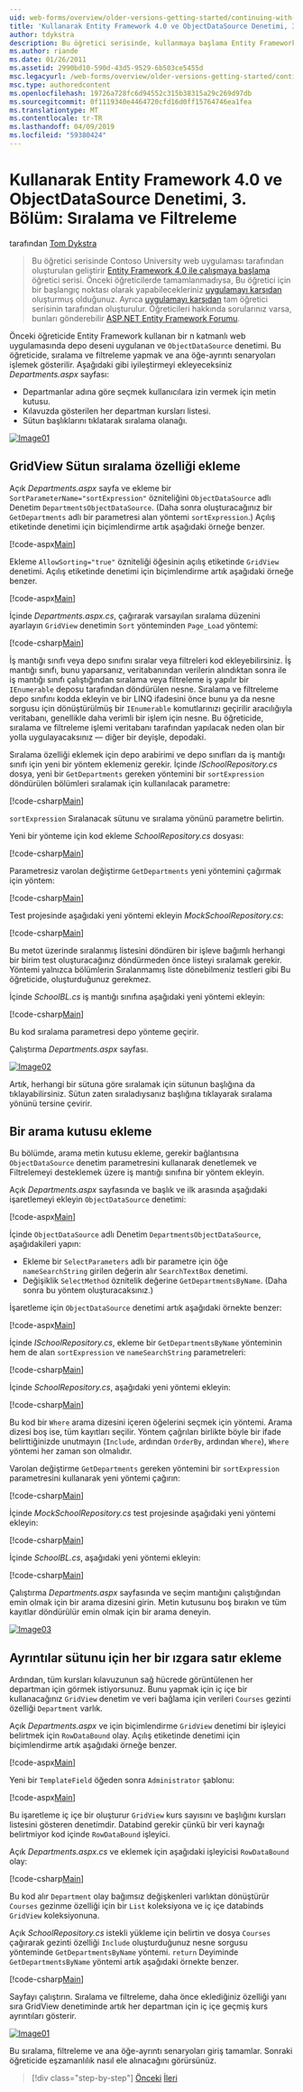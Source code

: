 ```yaml
---
uid: web-forms/overview/older-versions-getting-started/continuing-with-ef/using-the-entity-framework-and-the-objectdatasource-control-part-3-sorting-and-filtering
title: 'Kullanarak Entity Framework 4.0 ve ObjectDataSource Denetimi, 3. Bölüm: Sıralama ve filtreleme | Microsoft Docs'
author: tdykstra
description: Bu öğretici serisinde, kullanmaya başlama Entity Framework 4.0 öğretici serisinin tarafından oluşturulan Contoso University web uygulaması oluşturur. BEN...
ms.author: riande
ms.date: 01/26/2011
ms.assetid: 2990bd10-590d-43d5-9529-6b503ce5455d
msc.legacyurl: /web-forms/overview/older-versions-getting-started/continuing-with-ef/using-the-entity-framework-and-the-objectdatasource-control-part-3-sorting-and-filtering
msc.type: authoredcontent
ms.openlocfilehash: 19726a728fc6d94552c315b38315a29c269d97db
ms.sourcegitcommit: 0f1119340e4464720cfd16d0ff15764746ea1fea
ms.translationtype: MT
ms.contentlocale: tr-TR
ms.lasthandoff: 04/09/2019
ms.locfileid: "59380424"
---
```

# <a name="using-the-entity-framework-40-and-the-objectdatasource-control-part-3-sorting-and-filtering"></a>Kullanarak Entity Framework 4.0 ve ObjectDataSource Denetimi, 3. Bölüm: Sıralama ve Filtreleme

tarafından [Tom Dykstra](https://github.com/tdykstra)

> Bu öğretici serisinde Contoso University web uygulaması tarafından oluşturulan geliştirir [Entity Framework 4.0 ile çalışmaya başlama](https://asp.net/entity-framework/tutorials#Getting%20Started) öğretici serisi. Önceki öğreticilerde tamamlanmadıysa, Bu öğretici için bir başlangıç noktası olarak yapabilecekleriniz [uygulamayı karşıdan](https://code.msdn.microsoft.com/ASPNET-Web-Forms-97f8ee9a) oluşturmuş olduğunuz. Ayrıca [uygulamayı karşıdan](https://code.msdn.microsoft.com/ASPNET-Web-Forms-6c7197aa) tam öğretici serisinin tarafından oluşturulur. Öğreticileri hakkında sorularınız varsa, bunları gönderebilir [ASP.NET Entity Framework Forumu](https://forums.asp.net/1227.aspx).


Önceki öğreticide Entity Framework kullanan bir n katmanlı web uygulamasında depo deseni uygulanan ve `ObjectDataSource` denetimi. Bu öğreticide, sıralama ve filtreleme yapmak ve ana öğe-ayrıntı senaryoları işlemek gösterilir. Aşağıdaki gibi iyileştirmeyi ekleyeceksiniz *Departments.aspx* sayfası:

- Departmanlar adına göre seçmek kullanıcılara izin vermek için metin kutusu.
- Kılavuzda gösterilen her departman kursları listesi.
- Sütun başlıklarını tıklatarak sıralama olanağı.

[![Image01](using-the-entity-framework-and-the-objectdatasource-control-part-3-sorting-and-filtering/_static/image2.png)](using-the-entity-framework-and-the-objectdatasource-control-part-3-sorting-and-filtering/_static/image1.png)

## <a name="adding-the-ability-to-sort-gridview-columns"></a>GridView Sütun sıralama özelliği ekleme

Açık *Departments.aspx* sayfa ve ekleme bir `SortParameterName="sortExpression"` özniteliğini `ObjectDataSource` adlı Denetim `DepartmentsObjectDataSource`. (Daha sonra oluşturacağınız bir `GetDepartments` adlı bir parametresi alan yöntemi `sortExpression`.) Açılış etiketinde denetimi için biçimlendirme artık aşağıdaki örneğe benzer.

[!code-aspx[Main](using-the-entity-framework-and-the-objectdatasource-control-part-3-sorting-and-filtering/samples/sample1.aspx)]

Ekleme `AllowSorting="true"` özniteliği öğesinin açılış etiketinde `GridView` denetimi. Açılış etiketinde denetimi için biçimlendirme artık aşağıdaki örneğe benzer.

[!code-aspx[Main](using-the-entity-framework-and-the-objectdatasource-control-part-3-sorting-and-filtering/samples/sample2.aspx)]

İçinde *Departments.aspx.cs*, çağırarak varsayılan sıralama düzenini ayarlayın `GridView` denetimin `Sort` yönteminden `Page_Load` yöntemi:

[!code-csharp[Main](using-the-entity-framework-and-the-objectdatasource-control-part-3-sorting-and-filtering/samples/sample3.cs)]

İş mantığı sınıfı veya depo sınıfını sıralar veya filtreleri kod ekleyebilirsiniz. İş mantığı sınıfı, bunu yaparsanız, veritabanından verilerin alındıktan sonra ile iş mantığı sınıfı çalıştığından sıralama veya filtreleme iş yapılır bir `IEnumerable` deposu tarafından döndürülen nesne. Sıralama ve filtreleme depo sınıfını kodda ekleyin ve bir LINQ ifadesini önce bunu ya da nesne sorgusu için dönüştürülmüş bir `IEnumerable` komutlarınızı geçirilir aracılığıyla veritabanı, genellikle daha verimli bir işlem için nesne. Bu öğreticide, sıralama ve filtreleme işlemi veritabanı tarafından yapılacak neden olan bir yolla uygulayacaksınız — diğer bir deyişle, depodaki.

Sıralama özelliği eklemek için depo arabirimi ve depo sınıfları da iş mantığı sınıfı için yeni bir yöntem eklemeniz gerekir. İçinde *ISchoolRepository.cs* dosya, yeni bir `GetDepartments` gereken yöntemini bir `sortExpression` döndürülen bölümleri sıralamak için kullanılacak parametre:

[!code-csharp[Main](using-the-entity-framework-and-the-objectdatasource-control-part-3-sorting-and-filtering/samples/sample4.cs)]

`sortExpression` Sıralanacak sütunu ve sıralama yönünü parametre belirtin.

Yeni bir yönteme için kod ekleme *SchoolRepository.cs* dosyası:

[!code-csharp[Main](using-the-entity-framework-and-the-objectdatasource-control-part-3-sorting-and-filtering/samples/sample5.cs)]

Parametresiz varolan değiştirme `GetDepartments` yeni yöntemini çağırmak için yöntem:

[!code-csharp[Main](using-the-entity-framework-and-the-objectdatasource-control-part-3-sorting-and-filtering/samples/sample6.cs)]

Test projesinde aşağıdaki yeni yöntemi ekleyin *MockSchoolRepository.cs*:

[!code-csharp[Main](using-the-entity-framework-and-the-objectdatasource-control-part-3-sorting-and-filtering/samples/sample7.cs)]

Bu metot üzerinde sıralanmış listesini döndüren bir işleve bağımlı herhangi bir birim test oluşturacağınız döndürmeden önce listeyi sıralamak gerekir. Yöntemi yalnızca bölümlerin Sıralanmamış liste dönebilmeniz testleri gibi Bu öğreticide, oluşturduğunuz gerekmez.

İçinde *SchoolBL.cs* iş mantığı sınıfına aşağıdaki yeni yöntemi ekleyin:

[!code-csharp[Main](using-the-entity-framework-and-the-objectdatasource-control-part-3-sorting-and-filtering/samples/sample8.cs)]

Bu kod sıralama parametresi depo yönteme geçirir.

Çalıştırma *Departments.aspx* sayfası.

[![Image02](using-the-entity-framework-and-the-objectdatasource-control-part-3-sorting-and-filtering/_static/image4.png)](using-the-entity-framework-and-the-objectdatasource-control-part-3-sorting-and-filtering/_static/image3.png)

Artık, herhangi bir sütuna göre sıralamak için sütunun başlığına da tıklayabilirsiniz. Sütun zaten sıraladıysanız başlığına tıklayarak sıralama yönünü tersine çevirir.

## <a name="adding-a-search-box"></a>Bir arama kutusu ekleme

Bu bölümde, arama metin kutusu ekleme, gerekir bağlantısına `ObjectDataSource` denetim parametresini kullanarak denetlemek ve Filtrelemeyi desteklemek üzere iş mantığı sınıfına bir yöntem ekleyin.

Açık *Departments.aspx* sayfasında ve başlık ve ilk arasında aşağıdaki işaretlemeyi ekleyin `ObjectDataSource` denetimi:

[!code-aspx[Main](using-the-entity-framework-and-the-objectdatasource-control-part-3-sorting-and-filtering/samples/sample9.aspx)]

İçinde `ObjectDataSource` adlı Denetim `DepartmentsObjectDataSource`, aşağıdakileri yapın:

- Ekleme bir `SelectParameters` adlı bir parametre için öğe `nameSearchString` girilen değerin alır `SearchTextBox` denetimi.
- Değişiklik `SelectMethod` öznitelik değerine `GetDepartmentsByName`. (Daha sonra bu yöntem oluşturacaksınız.)

İşaretleme için `ObjectDataSource` denetimi artık aşağıdaki örnekte benzer:

[!code-aspx[Main](using-the-entity-framework-and-the-objectdatasource-control-part-3-sorting-and-filtering/samples/sample10.aspx)]

İçinde *ISchoolRepository.cs*, ekleme bir `GetDepartmentsByName` yönteminin hem de alan `sortExpression` ve `nameSearchString` parametreleri:

[!code-csharp[Main](using-the-entity-framework-and-the-objectdatasource-control-part-3-sorting-and-filtering/samples/sample11.cs)]

İçinde *SchoolRepository.cs*, aşağıdaki yeni yöntemi ekleyin:

[!code-csharp[Main](using-the-entity-framework-and-the-objectdatasource-control-part-3-sorting-and-filtering/samples/sample12.cs)]

Bu kod bir `Where` arama dizesini içeren öğelerini seçmek için yöntemi. Arama dizesi boş ise, tüm kayıtları seçilir. Yöntem çağrıları birlikte böyle bir ifade belirttiğinizde unutmayın (`Include`, ardından `OrderBy`, ardından `Where`), `Where` yöntemi her zaman son olmalıdır.

Varolan değiştirme `GetDepartments` gereken yöntemini bir `sortExpression` parametresini kullanarak yeni yöntemi çağırın:

[!code-csharp[Main](using-the-entity-framework-and-the-objectdatasource-control-part-3-sorting-and-filtering/samples/sample13.cs)]

İçinde *MockSchoolRepository.cs* test projesinde aşağıdaki yeni yöntemi ekleyin:

[!code-csharp[Main](using-the-entity-framework-and-the-objectdatasource-control-part-3-sorting-and-filtering/samples/sample14.cs)]

İçinde *SchoolBL.cs*, aşağıdaki yeni yöntemi ekleyin:

[!code-csharp[Main](using-the-entity-framework-and-the-objectdatasource-control-part-3-sorting-and-filtering/samples/sample15.cs)]

Çalıştırma *Departments.aspx* sayfasında ve seçim mantığını çalıştığından emin olmak için bir arama dizesini girin. Metin kutusunu boş bırakın ve tüm kayıtlar döndürülür emin olmak için bir arama deneyin.

[![Image03](using-the-entity-framework-and-the-objectdatasource-control-part-3-sorting-and-filtering/_static/image6.png)](using-the-entity-framework-and-the-objectdatasource-control-part-3-sorting-and-filtering/_static/image5.png)

## <a name="adding-a-details-column-for-each-grid-row"></a>Ayrıntılar sütunu için her bir ızgara satır ekleme

Ardından, tüm kursları kılavuzunun sağ hücrede görüntülenen her departman için görmek istiyorsunuz. Bunu yapmak için iç içe bir kullanacağınız `GridView` denetim ve veri bağlama için verileri `Courses` gezinti özelliği `Department` varlık.

Açık *Departments.aspx* ve için biçimlendirme `GridView` denetimi bir işleyici belirtmek için `RowDataBound` olay. Açılış etiketinde denetimi için biçimlendirme artık aşağıdaki örneğe benzer.

[!code-aspx[Main](using-the-entity-framework-and-the-objectdatasource-control-part-3-sorting-and-filtering/samples/sample16.aspx)]

Yeni bir `TemplateField` öğeden sonra `Administrator` şablonu:

[!code-aspx[Main](using-the-entity-framework-and-the-objectdatasource-control-part-3-sorting-and-filtering/samples/sample17.aspx)]

Bu işaretleme iç içe bir oluşturur `GridView` kurs sayısını ve başlığını kursları listesini gösteren denetimdir. Databind gerekir çünkü bir veri kaynağı belirtmiyor kod içinde `RowDataBound` işleyici.

Açık *Departments.aspx.cs* ve eklemek için aşağıdaki işleyicisi `RowDataBound` olay:

[!code-csharp[Main](using-the-entity-framework-and-the-objectdatasource-control-part-3-sorting-and-filtering/samples/sample18.cs)]

Bu kod alır `Department` olay bağımsız değişkenleri varlıktan dönüştürür `Courses` gezinme özelliği için bir `List` koleksiyona ve iç içe databinds `GridView` koleksiyonuna.

Açık *SchoolRepository.cs* istekli yükleme için belirtin ve dosya `Courses` çağırarak gezinti özelliği `Include` oluşturduğunuz nesne sorgusu yönteminde `GetDepartmentsByName` yöntemi. `return` Deyiminde `GetDepartmentsByName` yöntemi artık aşağıdaki örnekte benzer.

[!code-csharp[Main](using-the-entity-framework-and-the-objectdatasource-control-part-3-sorting-and-filtering/samples/sample19.cs)]

Sayfayı çalıştırın. Sıralama ve filtreleme, daha önce eklediğiniz özelliği yanı sıra GridView denetiminde artık her departman için iç içe geçmiş kurs ayrıntıları gösterir.

[![Image01](using-the-entity-framework-and-the-objectdatasource-control-part-3-sorting-and-filtering/_static/image8.png)](using-the-entity-framework-and-the-objectdatasource-control-part-3-sorting-and-filtering/_static/image7.png)

Bu sıralama, filtreleme ve ana öğe-ayrıntı senaryoları giriş tamamlar. Sonraki öğreticide eşzamanlılık nasıl ele alınacağını görürsünüz.

> [!div class="step-by-step"]
> [Önceki](using-the-entity-framework-and-the-objectdatasource-control-part-2-adding-a-business-logic-layer-and-unit-tests.md)
> [İleri](handling-concurrency-with-the-entity-framework-in-an-asp-net-web-application.md)
